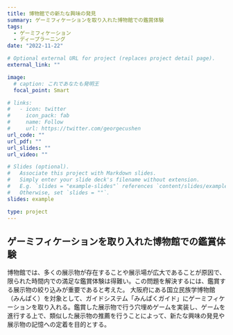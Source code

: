 ```yaml
---
title: 博物館での新たな興味の発見
summary: ゲーミフィケーションを取り入れた博物館での鑑賞体験
tags:
  - ゲーミフィケーション
  - ディープラーニング
date: "2022-11-22"

# Optional external URL for project (replaces project detail page).
external_link: ""

image:
  # caption: これであなたも発明王
  focal_point: Smart

# links:
#   - icon: twitter
#     icon_pack: fab
#     name: Follow
#     url: https://twitter.com/georgecushen
url_code: ""
url_pdf: ""
url_slides: ""
url_video: ""

# Slides (optional).
#   Associate this project with Markdown slides.
#   Simply enter your slide deck's filename without extension.
#   E.g. `slides = "example-slides"` references `content/slides/example-slides.md`.
#   Otherwise, set `slides = ""`.
slides: example

type: project
---
```

## ゲーミフィケーションを取り入れた博物館での鑑賞体験

博物館では、多くの展示物が存在することや展示場が広大であることが原因で、限られた時間内での満足な鑑賞体験は得難い。この問題を解決するには、鑑賞する展示物の絞り込みが重要であると考えた。
大阪府にある国立民族学博物館（みんぱく）を対象として、ガイドシステム「みんぱくガイド」にゲーミフィケーションを取り入れる。鑑賞した展示物で行う穴埋めゲームを実装し、ゲームを進行する上で、類似した展示物の推薦を行うことによって、新たな興味の発見や展示物の記憶への定着を目的とする。




